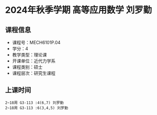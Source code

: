 # 2024年秋季学期 高等应用数学 刘罗勤






## 课程信息

- 课程号：MECH6101P.04
- 学分：4
- 教学类型：理论课
- 开课单位：近代力学系
- 课程类别：硕士
- 课程层次：研究生课程

## 上课时间

```
2~18周 G3-113 :4(6,7) 刘罗勤
2~18周 G3-113 :6(3,4,5) 刘罗勤
```

